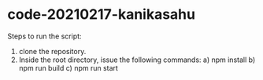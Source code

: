 # code-20210217-kanikasahu

Steps to run the script:

1. clone the repository.
2. Inside the root directory, issue the following commands:
a) npm install
b) npm run build
c) npm run start
